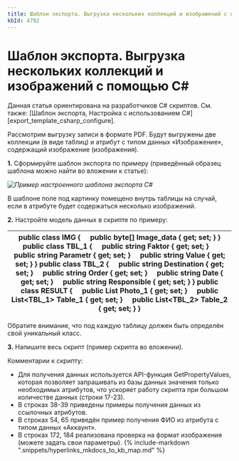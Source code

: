```yaml
---
title: Шаблон экспорта. Выгрузка нескольких коллекций и изображений с помощью C#
kbId: 4792
---
```


# Шаблон экспорта. Выгрузка нескольких коллекций и изображений с помощью C#

Данная статья ориентирована на разработчиков С# скриптов. См. также: [Шаблон экспорта, Настройка с использованием C#][export_template_csharp_configure].

Рассмотрим выгрузку записи в формате PDF. Будут выгружены две коллекции (в виде таблиц) и атрибут с типом данных «Изображение», содержащий изображение (изображения).

**1.** Сформируйте шаблон экспорта по примеру (приведённый образец шаблона можно найти во вложении к статье):

_![Пример настроенного шаблона экспорта C#](https://kb.comindware.ru/assets/ctemplate.PNG)_

В шаблоне поле под картинку помещено внутрь таблицы на случай, если в атрибуте будет содержаться несколько изображений.

**2.** Настройте модель данных в скрипте по примеру:

| public class IMG {     public byte[] Image\_data { get; set; } } public class TBL\_1 {     public string Faktor { get; set; }     public string Parametr { get; set; }     public string Value { get; set; } } public class TBL\_2 {     public string Destination { get; set; }     public string Order { get; set; }     public string Date { get; set; }     public string Responsible { get; set; } } public class RESULT {     public List<IMG> Photo\_1 { get; set; }     public List<TBL\_1> Table\_1 { get; set; }     public List<TBL\_2> Table\_2 { get; set; } } |
| --- |

Обратите внимание, что под каждую таблицу должен быть определён свой уникальный класс. 

**3.** Напишите весь скрипт (пример скрипта во вложении).

Комментарии к скрипту:

- Для получения данных используется API-функция GetPropertyValues, которая позволяет запрашивать из базы данных значения только необходимых атрибутов, что ускоряет работу скрипта при большом количестве данных (строки 17-23).
- В строках 38-39 приведены примеры получения данных из ссылочных атрибутов.
- В строках 54, 65 приведён пример получения ФИО из атрибута с типом данных «Аккаунт».
- В строках 172, 184 реализована проверка на формат изображения (можете задать свои параметры).
{% include-markdown ".snippets/hyperlinks_mkdocs_to_kb_map.md" %}
